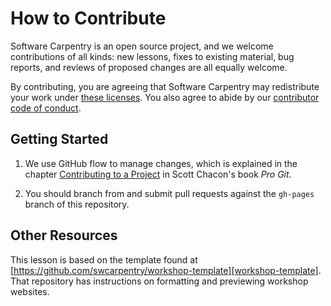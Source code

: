 # How to Contribute

Software Carpentry is an open source project,
and we welcome contributions of all kinds:
new lessons,
fixes to existing material,
bug reports,
and reviews of proposed changes are all equally welcome.

By contributing,
you are agreeing that Software Carpentry may redistribute your work under
[these licenses][license].
You also agree to abide by our
[contributor code of conduct][conduct].

## Getting Started

1.  We use GitHub flow to manage changes,
    which is explained in the chapter [Contributing to a Project][pro-git-chapter]
    in Scott Chacon's book *Pro Git*.

2.  You should branch from and submit pull requests against the `gh-pages` branch of this repository.

## Other Resources

This lesson is based on the template found at
[https://github.com/swcarpentry/workshop-template][workshop-template].
That repository has instructions on formatting and previewing workshop websites.

[conduct]: CONDUCT.md
[license]: LICENSE.md
[pro-git-chapter]: http://git-scm.com/book/en/v2/GitHub-Contributing-to-a-Project
[workshop-template]: https://github.com/swcarpentry/workshop-template
